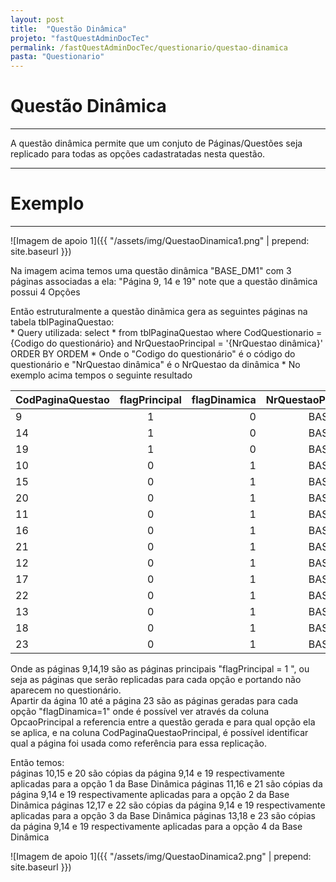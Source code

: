 ```yaml
---
layout: post
title:  "Questão Dinâmica"
projeto: "fastQuestAdminDocTec"
permalink: /fastQuestAdminDocTec/questionario/questao-dinamica
pasta: "Questionario"
---
```

# Questão Dinâmica
---
A questão dinâmica permite que um conjuto de Páginas/Questões seja replicado para todas as opções cadastratadas nesta questão.  

---
# Exemplo
---
![Imagem de apoio 1]({{ "/assets/img/QuestaoDinamica1.png" | prepend: site.baseurl }})

Na imagem acima temos uma questão dinâmica "BASE_DM1" com 3 páginas associadas a ela: "Página 9, 14 e 19" note que a questão dinâmica possui  4 Opções   

Então estruturalmente a questão dinãmica gera as seguintes páginas na tabela tblPaginaQuestao:  
    * Query utilizada: select * from tblPaginaQuestao where CodQuestionario = \{Codigo do questionário\} and NrQuestaoPrincipal = '{NrQuestao dinâmica}' ORDER BY ORDEM
    * Onde o "Codigo do questionário" é o código do questionário e "NrQuestao dinâmica" é o NrQuestao da dinâmica
    * No exemplo acima tempos o seguinte resultado


| CodPaginaQuestao|flagPrincipal|flagDinamica|NrQuestaoPrincipal|OpcaoPrincipal|CodPaginaQuestaoPrincipal|
|-----------------|:-----------:|-----------:|-----------------:|-------------:|------------------------:|
|9	              |1	        |0	         |BASE_DM1	        |NULL	       |NULL                     |
|14	              |1	        |0	         |BASE_DM1	        |NULL	       |NULL                     |
|19	              |1	        |0	         |BASE_DM1	        |NULL	       |NULL                     |
|10	              |0	        |1	         |BASE_DM1	        |1	           |9	                     |
|15	              |0	        |1	         |BASE_DM1	        |1	           |14	                     |
|20	              |0	        |1	         |BASE_DM1	        |1	           |19	                     |
|11	              |0	        |1	         |BASE_DM1	        |2	           |9	                     |
|16	              |0	        |1	         |BASE_DM1	        |2	           |14	                     |
|21	              |0	        |1	         |BASE_DM1	        |2	           |19	                     |
|12	              |0	        |1	         |BASE_DM1	        |3	           |9	                     |
|17	              |0	        |1	         |BASE_DM1	        |3	           |14	                     |
|22	              |0	        |1	         |BASE_DM1	        |3	           |19	                     |
|13	              |0	        |1	         |BASE_DM1	        |4	           |9	                     |
|18	              |0	        |1	         |BASE_DM1	        |4	           |14	                     |
|23	              |0	        |1	         |BASE_DM1	        |4	           |19	                     |
  


Onde as páginas 9,14,19 são as páginas principais "flagPrincipal = 1 ", ou seja as páginas que serão replicadas para cada opção e portando não aparecem no questionário.  
Apartir da ágina 10 até a página 23 são as páginas geradas para cada opção "flagDinamica=1" onde é possível ver através da coluna OpcaoPrincipal a referencia entre a questão gerada e para qual 
opção ela se aplica, e na coluna CodPaginaQuestaoPrincipal, é possível identificar qual a página foi usada como referência para essa replicação.  

Então temos:  
páginas 10,15 e 20 são cópias da página 9,14 e 19 respectivamente aplicadas para a opção 1 da Base Dinâmica
páginas 11,16 e 21 são cópias da página 9,14 e 19 respectivamente aplicadas para a opção 2 da Base Dinâmica
páginas 12,17 e 22 são cópias da página 9,14 e 19 respectivamente aplicadas para a opção 3 da Base Dinâmica
páginas 13,18 e 23 são cópias da página 9,14 e 19 respectivamente aplicadas para a opção 4 da Base Dinâmica

![Imagem de apoio 1]({{ "/assets/img/QuestaoDinamica2.png" | prepend: site.baseurl }})
